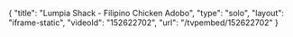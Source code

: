 {
    "title": "Lumpia Shack - Filipino Chicken Adobo",
    "type": "solo",
    "layout": "iframe-static",
    "videoId": "152622702",
    "url": "\/tvpembed\/152622702"
}